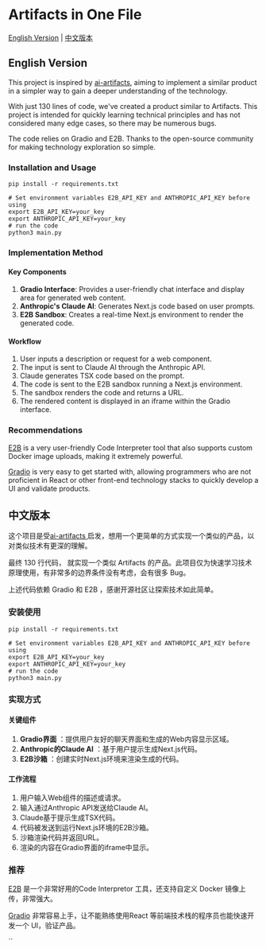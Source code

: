 # Artifacts in One File

[English Version](#english-version) | [中文版本](#中文版本)

## English Version

This project is inspired by [ai-artifacts](https://github.com/e2b-dev/ai-artifacts/tree/main), aiming to implement a similar product in a simpler way to gain a deeper understanding of the technology.

With just 130 lines of code, we've created a product similar to Artifacts. This project is intended for quickly learning technical principles and has not considered many edge cases, so there may be numerous bugs.

The code relies on Gradio and E2B. Thanks to the open-source community for making technology exploration so simple.

### Installation and Usage

```
pip install -r requirements.txt

# Set environment variables E2B_API_KEY and ANTHROPIC_API_KEY before using
export E2B_API_KEY=your_key
export ANTHROPIC_API_KEY=your_key
# run the code
python3 main.py
```

### Implementation Method

#### Key Components

1. **Gradio Interface**: Provides a user-friendly chat interface and display area for generated web content.
2. **Anthropic's Claude AI**: Generates Next.js code based on user prompts.
3. **E2B Sandbox**: Creates a real-time Next.js environment to render the generated code.

#### Workflow

1. User inputs a description or request for a web component.
2. The input is sent to Claude AI through the Anthropic API.
3. Claude generates TSX code based on the prompt.
4. The code is sent to the E2B sandbox running a Next.js environment.
5. The sandbox renders the code and returns a URL.
6. The rendered content is displayed in an iframe within the Gradio interface.

### Recommendations

[E2B](https://e2b.dev/) is a very user-friendly Code Interpreter tool that also supports custom Docker image uploads, making it extremely powerful.

[Gradio](https://www.gradio.app) is very easy to get started with, allowing programmers who are not proficient in React or other front-end technology stacks to quickly develop a UI and validate products.

## 中文版本

这个项目是受[ai-artifacts ](https://github.com/e2b-dev/ai-artifacts/tree/main) 启发，想用一个更简单的方式实现一个类似的产品，以对类似技术有更深的理解。

最终 130 行代码， 就实现一个类似 Artifacts 的产品。此项目仅为快速学习技术原理使用，有非常多的边界条件没有考虑，会有很多 Bug。

上述代码依赖 Gradio 和 E2B ，感谢开源社区让探索技术如此简单。

### 安装使用

```
pip install -r requirements.txt

# Set environment variables E2B_API_KEY and ANTHROPIC_API_KEY before using
export E2B_API_KEY=your_key
export ANTHROPIC_API_KEY=your_key
# run the code
python3 main.py
```

### 实现方式

#### 关键组件

1. **Gradio界面** ：提供用户友好的聊天界面和生成的Web内容显示区域。
2. **Anthropic的Claude AI** ：基于用户提示生成Next.js代码。
3. **E2B沙箱** ：创建实时Next.js环境来渲染生成的代码。

#### 工作流程

1. 用户输入Web组件的描述或请求。
2. 输入通过Anthropic API发送给Claude AI。
3. Claude基于提示生成TSX代码。
4. 代码被发送到运行Next.js环境的E2B沙箱。
5. 沙箱渲染代码并返回URL。
6. 渲染的内容在Gradio界面的iframe中显示。

### 推荐

[E2B](https://e2b.dev/) 是一个非常好用的Code Interpretor 工具，还支持自定义 Docker 镜像上传，非常强大。

[Gradio](https://www.gradio.app) 非常容易上手，让不能熟练使用React 等前端技术栈的程序员也能快速开发一个 UI，验证产品。

``
